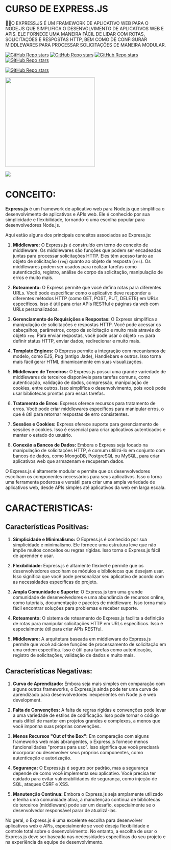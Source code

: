 # CURSO DE EXPRESS.JS
👨‍⚖️O EXPRESS.JS É UM FRAMEWORK DE APLICATIVO WEB PARA O NODE.JS QUE SIMPLIFICA O DESENVOLVIMENTO DE APLICATIVOS WEB E APIS. ELE FORNECE UMA MANEIRA FÁCIL DE LIDAR COM ROTAS, SOLICITAÇÕES E RESPOSTAS HTTP, BEM COMO DE CONFIGURAR MIDDLEWARES PARA PROCESSAR SOLICITAÇÕES DE MANEIRA MODULAR.

[![GitHub Repo stars](https://img.shields.io/badge/VILHALVA-GITHUB-03A9F4?logo=github)](https://github.com/VILHALVA) 
[![GitHub Repo stars](https://img.shields.io/badge/VEJA%20OS-VIDEOS-03A9F4?logo=youtube)](https://www.youtube.com/@vilhalva100/search?query=ExpressJS)
[![GitHub Repo stars](https://img.shields.io/badge/VEJA-DOCUMENTAÇÃO-03A9F4?logo=google)](https://expressjs.com/) 
[![GitHub Repo stars](https://img.shields.io/badge/LINGUAGEM%20DE-PROGRAMAÇÃO-03A9F4?logo=github)](https://github.com/VILHALVA/CURSO-DE-JAVASCRIPT) <br>

[![GitHub Repo stars](https://img.shields.io/badge/-PLAYLIST%20DO%20YOUTUBE-blueviolet)](https://youtube.com/playlist?list=PLL0TiOXBeDag4aUucYMa6xo0z98IvCM3l&si=lAsrpBYWWhqeC9NX)

<img src="https://cdn.hashnode.com/res/hashnode/image/upload/v1602580918757/mBSwGdyFq.png" align="center" width="280"> <br>

![](https://i.imgur.com/waxVImv.png)

# CONCEITO:
**Express.js** é um framework de aplicativo web para Node.js que simplifica o desenvolvimento de aplicativos e APIs web. Ele é conhecido por sua simplicidade e flexibilidade, tornando-o uma escolha popular para desenvolvedores Node.js.

Aqui estão alguns dos principais conceitos associados ao Express.js:

1. **Middleware:**
   O Express.js é construído em torno do conceito de middleware. Os middlewares são funções que podem ser encadeadas juntas para processar solicitações HTTP. Eles têm acesso tanto ao objeto de solicitação (`req`) quanto ao objeto de resposta (`res`). Os middlewares podem ser usados para realizar tarefas como autenticação, registro, análise de corpo da solicitação, manipulação de erros e muito mais.

2. **Roteamento:**
   O Express permite que você defina rotas para diferentes URLs. Você pode especificar como o aplicativo deve responder a diferentes métodos HTTP (como GET, POST, PUT, DELETE) em URLs específicos. Isso é útil para criar APIs RESTful e páginas da web com URLs personalizados.

3. **Gerenciamento de Requisições e Respostas:**
   O Express simplifica a manipulação de solicitações e respostas HTTP. Você pode acessar os cabeçalhos, parâmetros, corpo da solicitação e muito mais através do objeto `req`. Para enviar respostas, você pode usar o objeto `res` para definir status HTTP, enviar dados, redirecionar e muito mais.

4. **Template Engines:**
   O Express permite a integração com mecanismos de modelo, como EJS, Pug (antigo Jade), Handlebars e outros. Isso torna mais fácil gerar HTML dinamicamente em suas visualizações.

5. **Middleware de Terceiros:**
   O Express.js possui uma grande variedade de middlewares de terceiros disponíveis para tarefas comuns, como autenticação, validação de dados, compressão, manipulação de cookies, entre outros. Isso simplifica o desenvolvimento, pois você pode usar bibliotecas prontas para essas tarefas.

6. **Tratamento de Erros:**
   Express oferece recursos para tratamento de erros. Você pode criar middlewares específicos para manipular erros, o que é útil para retornar respostas de erro consistentes.

7. **Sessões e Cookies:**
   Express oferece suporte para gerenciamento de sessões e cookies. Isso é essencial para criar aplicativos autenticados e manter o estado do usuário.

8. **Conexão a Bancos de Dados:**
   Embora o Express seja focado na manipulação de solicitações HTTP, é comum utilizá-lo em conjunto com bancos de dados, como MongoDB, PostgreSQL ou MySQL, para criar aplicativos web que armazenam e recuperam dados.

O Express.js é altamente modular e permite que os desenvolvedores escolham os componentes necessários para seus aplicativos. Isso o torna uma ferramenta poderosa e versátil para criar uma ampla variedade de aplicativos web, desde APIs simples até aplicativos da web em larga escala.
# CARACTERISTICAS:
## Características Positivas:
1. **Simplicidade e Minimalismo:** O Express.js é conhecido por sua simplicidade e minimalismo. Ele fornece uma estrutura leve que não impõe muitos conceitos ou regras rígidas. Isso torna o Express.js fácil de aprender e usar.

2. **Flexibilidade:** Express.js é altamente flexível e permite que os desenvolvedores escolham os módulos e bibliotecas que desejam usar. Isso significa que você pode personalizar seu aplicativo de acordo com as necessidades específicas do projeto.

3. **Ampla Comunidade e Suporte:** O Express.js tem uma grande comunidade de desenvolvedores e uma abundância de recursos online, como tutoriais, documentação e pacotes de middleware. Isso torna mais fácil encontrar soluções para problemas e receber suporte.

4. **Roteamento:** O sistema de roteamento do Express.js facilita a definição de rotas para manipular solicitações HTTP em URLs específicos. Isso é especialmente útil para criar APIs RESTful.

5. **Middleware:** A arquitetura baseada em middleware do Express.js permite que você adicione funções de processamento de solicitação em uma ordem específica. Isso é útil para tarefas como autenticação, registro de solicitações, validação de dados e muito mais.

## Características Negativas:
1. **Curva de Aprendizado:** Embora seja mais simples em comparação com alguns outros frameworks, o Express.js ainda pode ter uma curva de aprendizado para desenvolvedores inexperientes em Node.js e web development.

2. **Falta de Convenções:** A falta de regras rígidas e convenções pode levar a uma variedade de estilos de codificação. Isso pode tornar o código mais difícil de manter em projetos grandes e complexos, a menos que você imponha suas próprias convenções.

3. **Menos Recursos "Out of the Box":** Em comparação com alguns frameworks web mais abrangentes, o Express.js fornece menos funcionalidades "prontas para uso". Isso significa que você precisará incorporar ou desenvolver seus próprios componentes, como autenticação e autorização.

4. **Segurança:** O Express.js é seguro por padrão, mas a segurança depende de como você implementa seu aplicativo. Você precisa ter cuidado para evitar vulnerabilidades de segurança, como injeção de SQL, ataques CSRF e XSS.

5. **Manutenção Contínua:** Embora o Express.js seja amplamente utilizado e tenha uma comunidade ativa, a manutenção contínua de bibliotecas de terceiros (middleware) pode ser um desafio, especialmente se o desenvolvedor responsável parar de atualizá-las.

No geral, o Express.js é uma excelente escolha para desenvolver aplicativos web e APIs, especialmente se você deseja flexibilidade e controle total sobre o desenvolvimento. No entanto, a escolha de usar o Express.js deve ser baseada nas necessidades específicas do seu projeto e na experiência da equipe de desenvolvimento.
